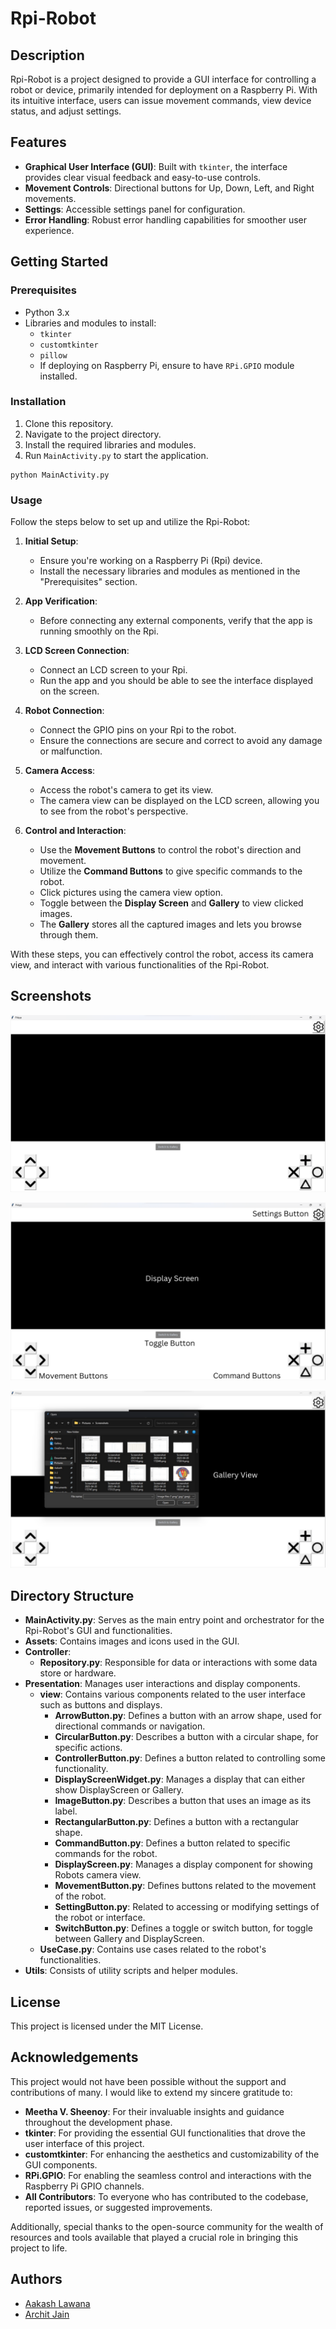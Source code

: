 # Rpi-Robot

## Description

Rpi-Robot is a project designed to provide a GUI interface for controlling a robot or device, primarily intended for deployment on a Raspberry Pi. With its intuitive interface, users can issue movement commands, view device status, and adjust settings.

## Features

- **Graphical User Interface (GUI)**: Built with `tkinter`, the interface provides clear visual feedback and easy-to-use controls.
- **Movement Controls**: Directional buttons for Up, Down, Left, and Right movements.
- **Settings**: Accessible settings panel for configuration.
- **Error Handling**: Robust error handling capabilities for smoother user experience.

## Getting Started

### Prerequisites

- Python 3.x
- Libraries and modules to install:
  - `tkinter`
  - `customtkinter`
  - `pillow`
  - If deploying on Raspberry Pi, ensure to have `RPi.GPIO` module installed.

### Installation

1. Clone this repository.
2. Navigate to the project directory.
3. Install the required libraries and modules.
4. Run `MainActivity.py` to start the application.

```
python MainActivity.py
```

### Usage

Follow the steps below to set up and utilize the Rpi-Robot:

1. **Initial Setup**:

   - Ensure you're working on a Raspberry Pi (Rpi) device.
   - Install the necessary libraries and modules as mentioned in the "Prerequisites" section.

2. **App Verification**:

   - Before connecting any external components, verify that the app is running smoothly on the Rpi.

3. **LCD Screen Connection**:

   - Connect an LCD screen to your Rpi.
   - Run the app and you should be able to see the interface displayed on the screen.

4. **Robot Connection**:

   - Connect the GPIO pins on your Rpi to the robot.
   - Ensure the connections are secure and correct to avoid any damage or malfunction.

5. **Camera Access**:

   - Access the robot's camera to get its view.
   - The camera view can be displayed on the LCD screen, allowing you to see from the robot's perspective.

6. **Control and Interaction**:
   - Use the **Movement Buttons** to control the robot's direction and movement.
   - Utilize the **Command Buttons** to give specific commands to the robot.
   - Click pictures using the camera view option.
   - Toggle between the **Display Screen** and **Gallery** to view clicked images.
   - The **Gallery** stores all the captured images and lets you browse through them.

With these steps, you can effectively control the robot, access its camera view, and interact with various functionalities of the Rpi-Robot.

## Screenshots

![App Screenshot](./Screenshots/ss1.png)

![App Screenshot](./Screenshots/ss2.png)

![App Screenshot](./Screenshots/ss3.png)

## Directory Structure

- **MainActivity.py**: Serves as the main entry point and orchestrator for the Rpi-Robot's GUI and functionalities.
- **Assets**: Contains images and icons used in the GUI.
- **Controller**:
  - **Repository.py**: Responsible for data or interactions with some data store or hardware.
- **Presentation**: Manages user interactions and display components.
  - **view**: Contains various components related to the user interface such as buttons and displays.
    - **ArrowButton.py**: Defines a button with an arrow shape, used for directional commands or navigation.
    - **CircularButton.py**: Describes a button with a circular shape, for specific actions.
    - **ControllerButton.py**: Defines a button related to controlling some functionality.
    - **DisplayScreenWidget.py**: Manages a display that can either show DisplayScreen or Gallery.
    - **ImageButton.py**: Describes a button that uses an image as its label.
    - **RectangularButton.py**: Defines a button with a rectangular shape.
    - **CommandButton.py**: Defines a button related to specific commands for the robot.
    - **DisplayScreen.py**: Manages a display component for showing Robots camera view.
    - **MovementButton.py**: Defines buttons related to the movement of the robot.
    - **SettingButton.py**: Related to accessing or modifying settings of the robot or interface.
    - **SwitchButton.py**: Defines a toggle or switch button, for toggle between Gallery and DisplayScreen.
  - **UseCase.py**: Contains use cases related to the robot's functionalities.
- **Utils**: Consists of utility scripts and helper modules.

## License

This project is licensed under the MIT License.

## Acknowledgements

This project would not have been possible without the support and contributions of many. I would like to extend my sincere gratitude to:

- **Meetha V. Sheenoy**: For their invaluable insights and guidance throughout the development phase.
- **tkinter**: For providing the essential GUI functionalities that drove the user interface of this project.
- **customtkinter**: For enhancing the aesthetics and customizability of the GUI components.
- **RPi.GPIO**: For enabling the seamless control and interactions with the Raspberry Pi GPIO channels.
- **All Contributors**: To everyone who has contributed to the codebase, reported issues, or suggested improvements.

Additionally, special thanks to the open-source community for the wealth of resources and tools available that played a crucial role in bringing this project to life.

## Authors

- [Aakash Lawana](https://github.com/MrSky73/)
- [Archit Jain](https://github.com/ArchitJain1201/)
